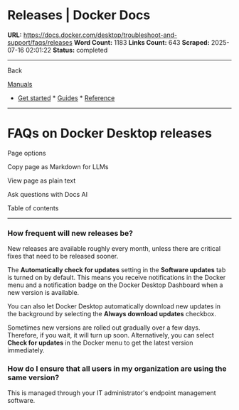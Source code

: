 # Releases | Docker Docs

**URL:** https://docs.docker.com/desktop/troubleshoot-and-support/faqs/releases
**Word Count:** 1183
**Links Count:** 643
**Scraped:** 2025-07-16 02:01:22
**Status:** completed

---

Back

[Manuals](https://docs.docker.com/manuals/)

  * [Get started](https://docs.docker.com/get-started/)   * [Guides](https://docs.docker.com/guides/)   * [Reference](https://docs.docker.com/reference/)

* * *

# FAQs on Docker Desktop releases

Page options

Copy page as Markdown for LLMs

View page as plain text

Ask questions with Docs AI

Table of contents

* * *

### How frequent will new releases be?

New releases are available roughly every month, unless there are critical fixes that need to be released sooner.

The **Automatically check for updates** setting in the **Software updates** tab is turned on by default. This means you receive notifications in the Docker menu and a notification badge on the Docker Desktop Dashboard when a new version is available.

You can also let Docker Desktop automatically download new updates in the background by selecting the **Always download updates** checkbox.

Sometimes new versions are rolled out gradually over a few days. Therefore, if you wait, it will turn up soon. Alternatively, you can select **Check for updates** in the Docker menu to get the latest version immediately.

### How do I ensure that all users in my organization are using the same version?

This is managed through your IT administrator's endpoint management software.